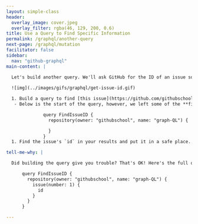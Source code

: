 ```yaml
---
layout: simple-class
header:
  overlay_image: cover.jpeg
  overlay_filter: rgba(46, 129, 200, 0.6)
title: Use a Query to Find Specific Information
permalink: /graphql/another-query
next-page: /graphql/mutation
facilitator: false
sidebar:
  nav: "github-graphql"
main-content: |

  Let's build another query. We'll ask GitHub for the ID of an issue so that we can post to that issue using the API in a later step.
  
  ![img](../images/gifs/graphql/get-issue-id.gif)

  1. Build a query to find [this issue](https://github.com/githubschool/graph-ql/issues/1)'s unique identifier, or `id`.
   - Below is the start of the query, however, we left some of the **fields** out so you can try to build the query yourself. See the full code in the "Tell me why" section.

              query FindIssueID {
                repository(owner: "githubschool", name: "graph-QL") {

                }
              }
  1. Find the issue's `id` in your results and put it in a safe place. We'll need it for the next step when we build a mutation.

tell-me-why: |

  Did building the query give you trouble? That's OK! Here's the full query. Paste it into the GraphQL Explorer to get the issue `id`.

      query FindIssueID {
        repository(owner: "githubschool", name: "graph-QL") {
          issue(number: 1) {
            id
          }
        }
      }

---
```

